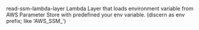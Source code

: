 read-ssm-lambda-layer
Lambda Layer that loads environment variable from AWS Parameter Store with predefined your env variable. (discern as env prefix; like 'AWS_SSM_')
